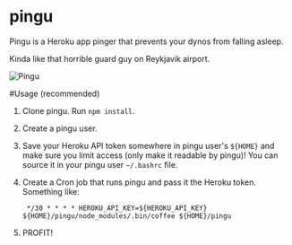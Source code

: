 pingu
=====

Pingu is a Heroku app pinger that prevents your dynos from falling asleep.

Kinda like that horrible guard guy on Reykjavik airport.

![Pingu](http://www-groups.dcs.st-and.ac.uk/~robertt/robsweb/pingu2t.gif)

#Usage (recommended)

1. Clone pingu. Run `npm install`.
2. Create a pingu user.
2. Save your Heroku API token somewhere in pingu user's `${HOME}` and make sure you
   limit access (only make it readable by pingu)! You can source it in your pingu user `~/.bashrc` file.
3. Create a Cron job that runs pingu and pass it the Heroku token. Something like:

        */30 * * * * HEROKU_API_KEY=${HEROKU_API_KEY} ${HOME}/pingu/node_modules/.bin/coffee ${HOME}/pingu

4. PROFIT!

